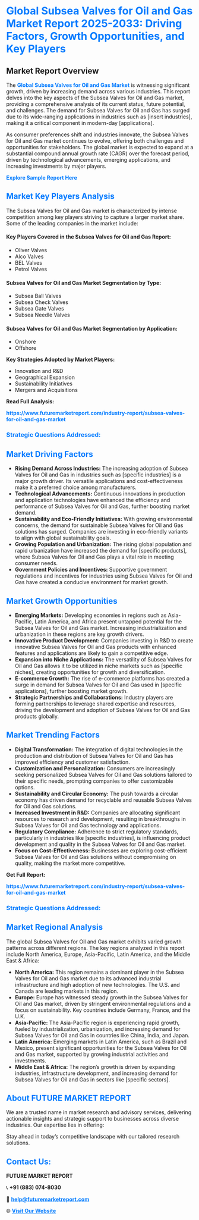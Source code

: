 <h1 style="color: #007BFF;">Global Subsea Valves for Oil and Gas Market Report 2025-2033: Driving Factors, Growth Opportunities, and Key Players</h1>

<section id="overview">
<h2>Market Report Overview</h2>
<p>The <a href="https://www.futuremarketreport.com/industry-report/subsea-valves-for-oil-and-gas-market" style="color: #007BFF; text-decoration: none;"><strong>Global Subsea Valves for Oil and Gas Market</strong></a> is witnessing significant growth, driven by increasing demand across various industries. This report delves into the key aspects of the Subsea Valves for Oil and Gas market, providing a comprehensive analysis of its current status, future potential, and challenges. The demand for Subsea Valves for Oil and Gas has surged due to its wide-ranging applications in industries such as [insert industries], making it a critical component in modern-day [applications].</p>
<p>As consumer preferences shift and industries innovate, the Subsea Valves for Oil and Gas market continues to evolve, offering both challenges and opportunities for stakeholders. The global market is expected to expand at a substantial compound annual growth rate (CAGR) over the forecast period, driven by technological advancements, emerging applications, and increasing investments by major players.</p>
</section>

<section id="overview">
<p><a href="https://www.futuremarketreport.com/request-sample/reportId=92449" style="color: #007BFF; text-decoration: none;"><strong>Explore Sample Report Here</strong></a></p>
</section>

<section id="key-players">
<h2 style="color: #007BFF;">Market Key Players Analysis</h2>
<p>The Subsea Valves for Oil and Gas market is characterized by intense competition among key players striving to capture a larger market share. Some of the leading companies in the market include:</p>
<h4>Key Players Covered in the Subsea Valves for Oil and Gas Report:</h4>
<ul><li>Oliver Valves</li><li>Alco Valves</li><li>BEL Valves</li><li>Petrol Valves</li></ul>
<h4>Subsea Valves for Oil and Gas Market Segmentation by Type:</h4>
<ul><li>Subsea Ball Valves</li><li>Subsea Check Valves</li><li>Subsea Gate Valves</li><li>Subsea Needle Valves</li></ul>

<h4>Subsea Valves for Oil and Gas Market Segmentation by Application:</h4>
<ul><li>Onshore</li><li>Offshore</li></ul>
<p><strong>Key Strategies Adopted by Market Players:</strong></p>
<ul>
<li>Innovation and R&D</li>
<li>Geographical Expansion</li>
<li>Sustainability Initiatives</li>
<li>Mergers and Acquisitions</li>
</ul>
</section>

<section>
<p><strong>Read Full Analysis: </strong></p><a href="https://www.futuremarketreport.com/industry-report/subsea-valves-for-oil-and-gas-market" style="color: #007BFF; text-decoration: none;"><strong>https://www.futuremarketreport.com/industry-report/subsea-valves-for-oil-and-gas-market</strong></a>
<h3 style="color: #007BFF;">Strategic Questions Addressed:</h3>
</section>

<section id="driving-factors">
<h2 style="color: #007BFF;">Market Driving Factors</h2>
<ul>
<li><strong>Rising Demand Across Industries:</strong> The increasing adoption of Subsea Valves for Oil and Gas in industries such as [specific industries] is a major growth driver. Its versatile applications and cost-effectiveness make it a preferred choice among manufacturers.</li>
<li><strong>Technological Advancements:</strong> Continuous innovations in production and application technologies have enhanced the efficiency and performance of Subsea Valves for Oil and Gas, further boosting market demand.</li>
<li><strong>Sustainability and Eco-Friendly Initiatives:</strong> With growing environmental concerns, the demand for sustainable Subsea Valves for Oil and Gas solutions has surged. Companies are investing in eco-friendly variants to align with global sustainability goals.</li>
<li><strong>Growing Population and Urbanization:</strong> The rising global population and rapid urbanization have increased the demand for [specific products], where Subsea Valves for Oil and Gas plays a vital role in meeting consumer needs.</li>
<li><strong>Government Policies and Incentives:</strong> Supportive government regulations and incentives for industries using Subsea Valves for Oil and Gas have created a conducive environment for market growth.</li>
</ul>
</section>

<section id="growth-opportunities">
<h2 style="color: #007BFF;">Market Growth Opportunities</h2>
<ul>
<li><strong>Emerging Markets:</strong> Developing economies in regions such as Asia-Pacific, Latin America, and Africa present untapped potential for the Subsea Valves for Oil and Gas market. Increasing industrialization and urbanization in these regions are key growth drivers.</li>
<li><strong>Innovative Product Development:</strong> Companies investing in R&D to create innovative Subsea Valves for Oil and Gas products with enhanced features and applications are likely to gain a competitive edge.</li>
<li><strong>Expansion into Niche Applications:</strong> The versatility of Subsea Valves for Oil and Gas allows it to be utilized in niche markets such as [specific niches], creating opportunities for growth and diversification.</li>
<li><strong>E-commerce Growth:</strong> The rise of e-commerce platforms has created a surge in demand for Subsea Valves for Oil and Gas used in [specific applications], further boosting market growth.</li>
<li><strong>Strategic Partnerships and Collaborations:</strong> Industry players are forming partnerships to leverage shared expertise and resources, driving the development and adoption of Subsea Valves for Oil and Gas products globally.</li>
</ul>
</section>

<section id="trending-factors">
<h2 style="color: #007BFF;">Market Trending Factors</h2>
<ul>
<li><strong>Digital Transformation:</strong> The integration of digital technologies in the production and distribution of Subsea Valves for Oil and Gas has improved efficiency and customer satisfaction.</li>
<li><strong>Customization and Personalization:</strong> Consumers are increasingly seeking personalized Subsea Valves for Oil and Gas solutions tailored to their specific needs, prompting companies to offer customizable options.</li>
<li><strong>Sustainability and Circular Economy:</strong> The push towards a circular economy has driven demand for recyclable and reusable Subsea Valves for Oil and Gas solutions.</li>
<li><strong>Increased Investment in R&D:</strong> Companies are allocating significant resources to research and development, resulting in breakthroughs in Subsea Valves for Oil and Gas technology and applications.</li>
<li><strong>Regulatory Compliance:</strong> Adherence to strict regulatory standards, particularly in industries like [specific industries], is influencing product development and quality in the Subsea Valves for Oil and Gas market.</li>
<li><strong>Focus on Cost-Effectiveness:</strong> Businesses are exploring cost-efficient Subsea Valves for Oil and Gas solutions without compromising on quality, making the market more competitive.</li>
</ul>
</section>

<section>
<p><strong>Get Full Report: </strong></p><a href="https://www.futuremarketreport.com/industry-report/subsea-valves-for-oil-and-gas-market" style="color: #007BFF; text-decoration: none;"><strong>https://www.futuremarketreport.com/industry-report/subsea-valves-for-oil-and-gas-market</strong></a>
<h3 style="color: #007BFF;">Strategic Questions Addressed:</h3>
</section>


<section id="regional-analysis">
<h2 style="color: #007BFF;">Market Regional Analysis</h2>
<p>The global Subsea Valves for Oil and Gas market exhibits varied growth patterns across different regions. The key regions analyzed in this report include North America, Europe, Asia-Pacific, Latin America, and the Middle East & Africa:</p>
<ul>
<li><strong>North America:</strong> This region remains a dominant player in the Subsea Valves for Oil and Gas market due to its advanced industrial infrastructure and high adoption of new technologies. The U.S. and Canada are leading markets in this region.</li>
<li><strong>Europe:</strong> Europe has witnessed steady growth in the Subsea Valves for Oil and Gas market, driven by stringent environmental regulations and a focus on sustainability. Key countries include Germany, France, and the U.K.</li>
<li><strong>Asia-Pacific:</strong> The Asia-Pacific region is experiencing rapid growth, fueled by industrialization, urbanization, and increasing demand for Subsea Valves for Oil and Gas in countries like China, India, and Japan.</li>
<li><strong>Latin America:</strong> Emerging markets in Latin America, such as Brazil and Mexico, present significant opportunities for the Subsea Valves for Oil and Gas market, supported by growing industrial activities and investments.</li>
<li><strong>Middle East & Africa:</strong> The region’s growth is driven by expanding industries, infrastructure development, and increasing demand for Subsea Valves for Oil and Gas in sectors like [specific sectors].</li>
</ul>
</section>

<footer>
<h2 style="color: #007BFF;">About FUTURE MARKET REPORT</h2>
<p>We are a trusted name in market research and advisory services, delivering actionable insights and strategic support to businesses across diverse industries. Our expertise lies in offering:</p>

<p>Stay ahead in today’s competitive landscape with our tailored research solutions.</p>

<h2 style="color: #007BFF;">Contact Us:</h2>
<p><strong>FUTURE MARKET REPORT</strong></p>
<p>📞 <strong>+91 (883) 074-8030</strong></p>
<p>📧 <strong><a href="mailto:help@futuremarketreport.com" style="color: #007BFF;">help@futuremarketreport.com</a></strong></p>
<p>🌐 <strong><a href="https://www.futuremarketreport.com/" style="color: #007BFF;">Visit Our Website</a></strong></p>
</footer>